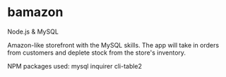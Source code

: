# bamazon

Node.js & MySQL

Amazon-like storefront with the MySQL skills. The app will take in orders from customers and deplete stock from the store's inventory. 

NPM packages used:
mysql
inquirer
cli-table2

